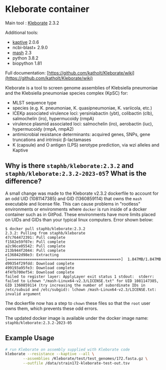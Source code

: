 # Kleborate container

Main tool : [Kleborate](https://github.com/katholt/Kleborate) 2.3.2

Additional tools:

- [kaptive](https://github.com/katholt/Kaptive) 2.0.6
- ncbi-blast+ 2.9.0
- [mash](https://github.com/marbl/Mash) 2.3
- python 3.8.2
- biopython 1.81

Full documentation: [https://github.com/katholt/Kleborate/wiki](https://github.com/katholt/Kleborate/wiki)

Kleborate is a tool to screen genome assemblies of Klebsiella pneumoniae and the Klebsiella pneumoniae species complex (KpSC) for:

- MLST sequence type
- species (e.g. K. pneumoniae, K. quasipneumoniae, K. variicola, etc.)
- ICEKp associated virulence loci: yersiniabactin (ybt), colibactin (clb), salmochelin (iro), hypermucoidy (rmpA)
- virulence plasmid associated loci: salmochelin (iro), aerobactin (iuc), hypermucoidy (rmpA, rmpA2)
- antimicrobial resistance determinants: acquired genes, SNPs, gene truncations and intrinsic β-lactamases
- K (capsule) and O antigen (LPS) serotype prediction, via wzi alleles and Kaptive

## Why is there `staphb/kleborate:2.3.2` and `staphb/kleborate:2.3.2-2023-05`? What is the difference?

A small change was made to the Kleborate v2.3.2 dockerfile to account for an odd UID (1081147385) and GID (1360859114) that owns the `mash` executable and license file. This can cause problems in "rootless" environments or environments where `docker` is run inside of a docker container such as in GitPod. These environments have more limits placed on UIDs and GIDs than your typical linux computers. Error shown below:

```
$ docker pull staphb/kleborate:2.3.2
2.3.2: Pulling from staphb/kleborate
47c764472391: Pull complete 
f1582e59f07e: Pull complete 
a2c96ce05542: Pull complete 
213b944f2044: Pull complete 
e136842d98e3: Extracting [==================================================>]  1.847MB/1.847MB
d99354f29fdd: Download complete 
499193a95fe3: Download complete 
4f4fb700ef54: Download complete 
failed to register layer: ApplyLayer exit status 1 stdout:  stderr: failed to Lchown "/mash-Linux64-v2.3/LICENSE.txt" for UID 1081147385, GID 1360859114 (try increasing the number of subordinate IDs in /etc/subuid and /etc/subgid): lchown /mash-Linux64-v2.3/LICENSE.txt: invalid argument
```

The dockerfile now has a step to `chown` these files so that the `root` user owns them, which prevents these odd errors.

The updated docker image is available under the docker image name: `staphb/kleborate:2.3.2-2023-05`

## Example Usage

```bash
# run Kleborate on assembly supplied with Kleborate code
kleborate --resistance --kaptive --all \
        --assemblies /Kleborate/test/test_genomes/172.fasta.gz \
        --outfile /data/strain172-kleborate-test-out.tsv
```
